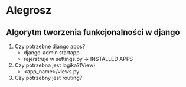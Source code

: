 # Alegrosz

## Algorytm tworzenia funkcjonalności w django

1. Czy potrzebne django apps?
   - django-admin startapp <name>
   - rejerstruje w settings.py -> INSTALLED APPS
2. Czy potrzebna jest logika?(View)
   - <app_name>/views.py
3. Czy potrzebny jest routing?